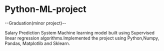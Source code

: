 # Python-ML-project
--Graduation(minor project)--


Salary Prediction System 
Machine learning model built using Supervised linear regression
 algorithms.Implemented the project using Python,Numpy,
 Pandas, Matplotlib and Sklearn. 
